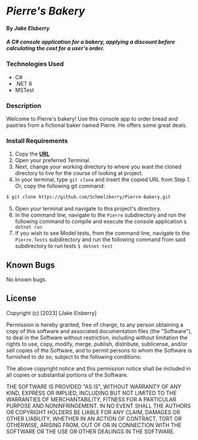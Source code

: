 # _Pierre's Bakery_

#### By _Jake Elsberry_

#### _A C# console application for a bakery, applying a discount before calculating the cost for a user's order._

### Technologies Used

* C#
* .NET 6
* MSTest

### Description
Welcome to Pierre's bakery! Use this console app to order bread and pastries from a fictional baker named Pierre. He offers some great deals.

### Install Requirements

1. Copy the **[URL](https://github.com/Schmelzberry/Pierre-Bakery)**
2. Open your preferred Terminal.
3. Next, change your working directory to where you want the cloned directory to live for the course of looking at project.
4. In your terminal, type `git clone` and insert the copied URL from Step 1. Or, copy the following git command:
```bash
$ git clone https://github.com/Schmelzberry/Pierre-Bakery.git
```
5. Open your terminal and navigate to this project's directory.
6. In the command line, navigate to the `Pierre` subdirectory and run the following command to compile and execute the console application ```$ dotnet run```
7. If you wish to see Model tests, from the command line, navigate to the `Pierre.Tests` subdirectory and run the following command from said subdirectory to run tests ```$ dotnet test```

## Known Bugs

No known bugs.

## License
Copyright (c) [2023] [Jake Elsberry]

Permission is hereby granted, free of charge, to any person obtaining a copy
of this software and associated documentation files (the "Software"), to deal
in the Software without restriction, including without limitation the rights
to use, copy, modify, merge, publish, distribute, sublicense, and/or sell
copies of the Software, and to permit persons to whom the Software is
furnished to do so, subject to the following conditions:

The above copyright notice and this permission notice shall be included in all
copies or substantial portions of the Software.

THE SOFTWARE IS PROVIDED "AS IS", WITHOUT WARRANTY OF ANY KIND, EXPRESS OR
IMPLIED, INCLUDING BUT NOT LIMITED TO THE WARRANTIES OF MERCHANTABILITY,
FITNESS FOR A PARTICULAR PURPOSE AND NONINFRINGEMENT. IN NO EVENT SHALL THE
AUTHORS OR COPYRIGHT HOLDERS BE LIABLE FOR ANY CLAIM, DAMAGES OR OTHER
LIABILITY, WHETHER IN AN ACTION OF CONTRACT, TORT OR OTHERWISE, ARISING FROM,
OUT OF OR IN CONNECTION WITH THE SOFTWARE OR THE USE OR OTHER DEALINGS IN THE
SOFTWARE.
